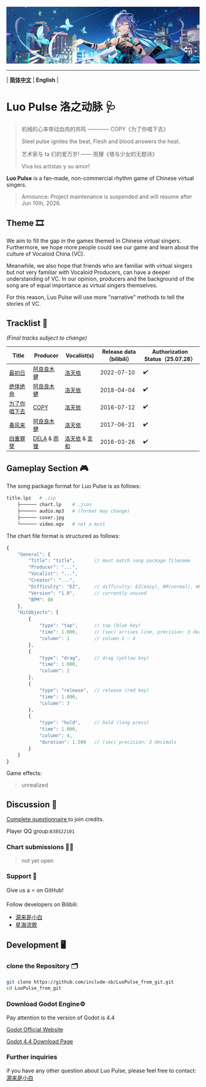 ![1714709371529](https://github.com/include-xb/LuoPulse_from_git/blob/main/ReadmeAssets/1714709371529.jpg)

---

\| **[简体中文](README.md)** | **English** |

# Luo Pulse 洛之动脉 🩺

> 机械的心率带动血肉的共鸣		———— COPY《为了你唱下去》
>
> Steel pulse ignites the beat, Flesh and blood answers the heat.
>
> 艺术家与 ta 们的爱万岁!			  —— 雨狸《塔与少女的无题诗》
>
> Viva los artistas y su amor!

**Luo Pulse** is a fan-made, non-commercial rhythm game of Chinese virtual singers.

> Announce: Project maintenance is suspended and will resume after Jun 10th, 2026.

## Theme 🎞️

We aim to fill the gap in the games themed in Chinese virtual singers. Furthermore, we hope more people could see our game and learn about the culture of Vocaloid China (VC).

Meanwhile, we also hope that friends who are familiar with virtual singers but not very familiar with Vocaloid Producers, can have a deeper understanding of VC. In our opinion, producers and the background of the song are of equal importance as virtual singers themselves.

For this reason, Luo Pulse will use more "narrative" methods to tell the stories of VC.

## Tracklist 🎹
*(Final tracks subject to change)*

| Title                                                        | Producer                                                     | Vocalist(s)                                               | Release data（bilibili） | Authorization Status（25.07.28） |
| ------------------------------------------------------------ | ------------------------------------------------------------ | --------------------------------------------------------- | ------------------------ | -------------------------------- |
| [最初日](https://www.bilibili.com/video/BV1RB4y1i7Qv/?vd_source=dfcfa9860eb55a98f868b5b13704612f) | [阿良良木健](https://space.bilibili.com/112428)              | [洛天依](https://space.bilibili.com/36081646)             | 2022-07-10               | ✔️                                |
| [绝体绝命](https://www.bilibili.com/video/BV1HW411T741/?vd_source=dfcfa9860eb55a98f868b5b13704612f) | [阿良良木健](https://space.bilibili.com/112428)              | [洛天依](https://space.bilibili.com/36081646)             | 2018-04-04               | ✔️                                |
| [为了你唱下去](https://www.bilibili.com/video/BV1ts411y7FY/?vd_source=dfcfa9860eb55a98f868b5b13704612f) | [COPY](https://space.bilibili.com/396194)                    | [洛天依](https://space.bilibili.com/36081646)             | 2016-07-12               | ✔️                                |
| [春风来](https://www.bilibili.com/video/BV1vx411h7dV/?vd_source=dfcfa9860eb55a98f868b5b13704612f) | [阿良良木健](https://space.bilibili.com/112428)              | [洛天依](https://space.bilibili.com/36081646)             | 2017-06-21               | ✔️                                |
| [四重罪孽](https://www.bilibili.com/video/BV1us411X7hb/?vd_source=dfcfa9860eb55a98f868b5b13704612f) | [DELA](https://space.bilibili.com/358606) & [雨狸](https://space.bilibili.com/605473) | [洛天依]() & [言和](https://space.bilibili.com/406948276) | 2016-03-26               | ✔️                                |

## Gameplay Section 🎮

The song package format for Luo Pulse is as follows:

```bash
title.lpz	# .zip
	├────── chart.lp	# .json
	├────── audio.mp3	# (format may change)
	├────── cover.jpg
	└────── video.ogv	# not a must
```

The chart file format is structured as follows:

```javascript
{
    "General": {
        "Title": "title",		// must match song package filename
        "Producer": "...",
        "Vocalist": "...",
        "Creator": "...",
        "Difficulty": "EZ",		// difficulty: EZ(easy), NM(normal), HD(hard)
        "Version": "1.0",		// currently unused
        "BPM": 80
    },
    "HitObjects": [
        {
            "type": "tap",		// tap (blue key)
            "time": 1.000,		// (sec) arrives line, precision: 3 decimals
            "column": 1			// column 1 ~ 4
        },
        {
            "type": "drag",		// drag (yellow key)
            "time": 1.000,
            "column": 2
        },
        {
            "type": "release",	// release (red key)
            "time": 1.000,
            "column": 3
        },
        {
            "type": "hold",		// hold (long press)
            "time": 1.000,
            "column": 4,
            "duration": 1.500	// (sec) precision: 3 decimals
        }
    ]
}
```

Game effects:

> unrealized



## Discussion 📅

[Complete questionnaire ](https://www.wjx.top/vm/wpPPzRs.aspx)to join credits.

Player QQ group:`638522101`

### Chart submissions 📄📌

> not yet open

### Support 💌

Give us a ⭐ on GitHub!

Follow developers on Bilibili:

- [源来是小白](https://space.bilibili.com/1640232445) 
- [星海流歌](https://space.bilibili.com/1913343200)

## Development 🖥️

### clone the Repository 🗂️

```bash
git clone https://github.com/include-xb/LuoPulse_from_git.git
cd LuoPulse_from_git
```

### Download Godot Engine⚙️

Pay attention to the version of Godot is 4.4

[Godot Official Website](https://godotengine.org/)

[Godot 4.4 Download Page](https://godotengine.org/download/windows/)

### Further inquiries

if you have any other question about Luo Pulse, please feel free to contact: [源来是小白](https://space.bilibili.com/1640232445) 

